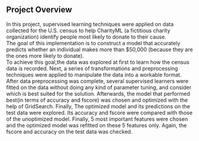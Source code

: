 ## Project Overview
In this project, supervised learning techniques were applied on data collected for the U.S. census to help CharityML (a fictitious charity organization) identify people most likely to donate to their cause.<br/> The goal of this implementation is to construct a model that accurately predicts whether an individual makes more than $50,000 (because they are the ones more likely to donate).<br>To achieve this goal,the data was explored at first to learn how the census data is recorded. Next, a series of transformations and preprocessing techniques were applied to manipulate the data into a workable format. After data preprocessing was complete, several supervised learners were fitted on the data without doing any kind of parameter tuning, and consider which is best suited for the solution. Afterwards, the model that performed best(in terms of accuracy and fscore) was chosen and optimized with the help of GridSearch. Finally, The optimized model and its predictions on the test data were explored. Its accuracy and fscore were compared with those of the unoptimized model. Finally, 5 most important features were chosen and the optimized model was refitted on these 5 features only. Again, the fscore and accuracy on the test data was checked.
